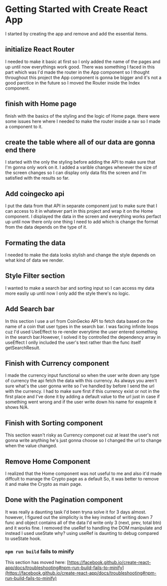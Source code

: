 # Getting Started with Create React App

I started by creating the app and remove and add the essential items.

## initialize React Router

I needed to make it basic at first so I only added the name of the pages and up until now everythings work good.
There was something I faced in this part which was I'd made the router in the App component so I thought throughout this project the App component is gonna be bigger and it's not a good parctice in the future so I moved the Router inside the Index component.

## finish with Home page

finish with the basics of the styling and the logic of Home page.
there were some issues here where I needed to make the router inside a nav so I made a component to it.

## create the table where all of our data are gonna end there

I started with the only the styling before adding the API to make sure that I'm gonna only work on it.
I added a varible changes whenever the size of the screen changes so I can display only data fits the screen and I'm satisfied with the results so far.

## Add coingecko api

I put the data from that API in separate component just to make sure that I can access to it in whatever part in this project and wrap it on the Home component.
I displayed the data in the screen and everything works perfact up until now there only one thing I need to add which is change the format from the data depends on the type of it.

## Formating the data 

I needed to make the data looks stylish and change the style depends on what kind of data we render.

## Style Filter section

I wanted to make a search bar and sorting input so I can access my data more easliy up until now I only add the style there's no logic.

## Add Search bar

In this section I use a url from CoinGecko API to fetch data based on the name of a coin that user types in the search bar.
I was facing infinite loops cuz I'd used UseEffect to re-render everytime the user entered something in the search bar.However, I solved it by controlled the dependency array in useEffect I onlly included the user's text rather than the func itself getSearchResult.

## Finish with Currency component

I made the currency input functional so when the user write down any type of currency the api fetch the data with this currency.
As always you aren't sure what's the user gonna write so I've handled by before I send the url with the currency. I had to make sure first if this currency exist or not in the first place and I've done it by adding a default value to the url just in case if something went wrong and if the user write down his name for exapmle it shows N/A.

## Finish with Sorting component

This section wasn't risky as Currency componet cuz at least the user's not gonna write anything he's just gonna choose so I changed the url to change when the value changed.

## Remove Home Component

I realized that the Home component was not useful to me and also it'd made diffcult to manage the Crypto page as a default So, it was better to remove it and make the Crypto as main page.

## Done with the Pagination component

It was really a daunting task I'd been tryna solve it for 3 days almost. however, I figured out the simplicity is the key instead of writing down 7 func and object contains all of the data I'd write only 3 (next, prev, total btn) and it works fine.
I removed the useRef to handling the DOM manipulate and instead I used useState why? using useRef is daunting to debug compared to useState hook.


### `npm run build` fails to minify

This section has moved here: [https://facebook.github.io/create-react-app/docs/troubleshooting#npm-run-build-fails-to-minify](https://facebook.github.io/create-react-app/docs/troubleshooting#npm-run-build-fails-to-minify)
